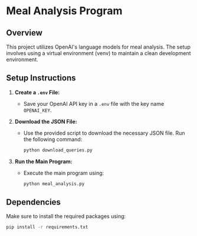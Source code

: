 # Meal Analysis Program

## Overview

This project utilizes OpenAI's language models for meal analysis. The setup involves using a virtual environment (venv) to maintain a clean development environment.

## Setup Instructions

1. **Create a `.env` File:**

   - Save your OpenAI API key in a `.env` file with the key name `OPENAI_KEY`.

2. **Download the JSON File:**

   - Use the provided script to download the necessary JSON file. Run the following command:
     ```bash
     python download_queries.py
     ```

3. **Run the Main Program:**
   - Execute the main program using:
     ```bash
     python meal_analysis.py
     ```

## Dependencies

Make sure to install the required packages using:

```bash
pip install -r requirements.txt

```
